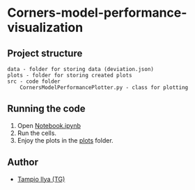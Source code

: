 # Corners-model-performance-visualization

## Project structure

```tree
data - folder for storing data (deviation.json)
plots - folder for storing created plots
src - code folder
    CornersModelPerformancePlotter.py - class for plotting
```

## Running the code

1. Open [Notebook.ipynb](Notebook.ipynb)
2. Run the cells.
3. Enjoy the plots in the [plots](plots) folder.

## Author

- [Tampio Ilya (TG)](t.me/Quakumei)
